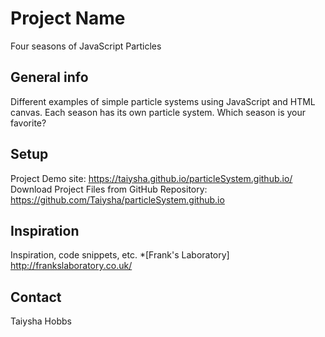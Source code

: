 # Project Name
Four seasons of JavaScript Particles

## General info
Different examples of simple particle systems using JavaScript and HTML canvas. Each season has its own particle system. Which season is your favorite?

## Setup
Project Demo site: https://taiysha.github.io/particleSystem.github.io/
Download Project Files from GitHub Repository: https://github.com/Taiysha/particleSystem.github.io

## Inspiration
Inspiration, code snippets, etc.
*[Frank's Laboratory] http://frankslaboratory.co.uk/

## Contact
Taiysha Hobbs









